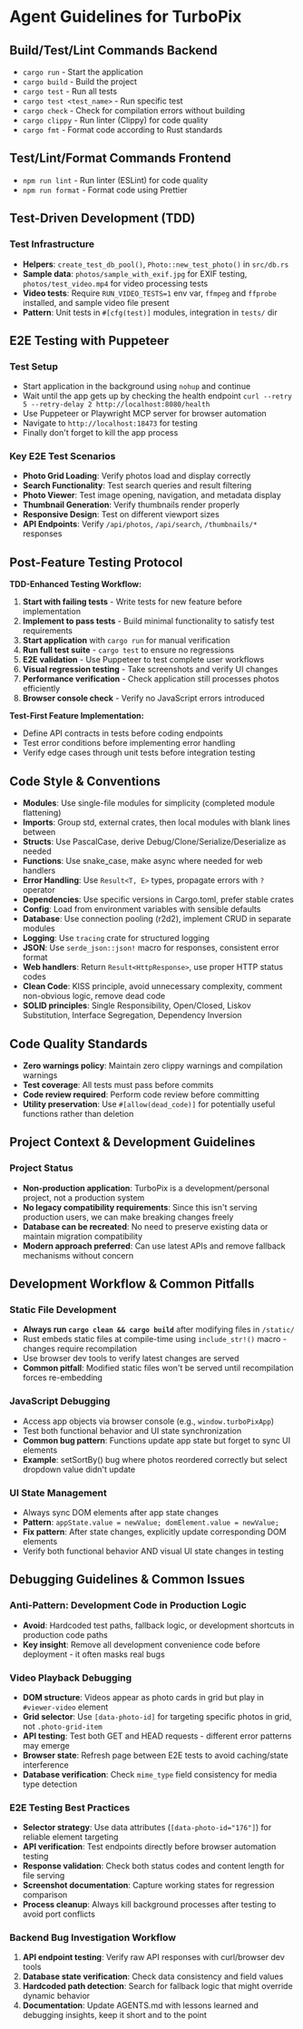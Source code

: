 # Agent Guidelines for TurboPix

## Build/Test/Lint Commands Backend

- `cargo run` - Start the application
- `cargo build` - Build the project
- `cargo test` - Run all tests
- `cargo test <test_name>` - Run specific test
- `cargo check` - Check for compilation errors without building
- `cargo clippy` - Run linter (Clippy) for code quality
- `cargo fmt` - Format code according to Rust standards

## Test/Lint/Format Commands Frontend

- `npm run lint` - Run linter (ESLint) for code quality
- `npm run format` - Format code using Prettier

## Test-Driven Development (TDD)

### Test Infrastructure

- **Helpers**: `create_test_db_pool()`, `Photo::new_test_photo()` in `src/db.rs`
- **Sample data**: `photos/sample_with_exif.jpg` for EXIF testing, `photos/test_video.mp4` for video processing tests
- **Video tests**: Require `RUN_VIDEO_TESTS=1` env var, `ffmpeg` and `ffprobe` installed, and sample video file present
- **Pattern**: Unit tests in `#[cfg(test)]` modules, integration in `tests/` dir

## E2E Testing with Puppeteer

### Test Setup

- Start application in the background using `nohup` and continue
- Wait until the app gets up by checking the health endpoint `curl --retry 5 --retry-delay 2 http://localhost:8080/health`
- Use Puppeteer or Playwright MCP server for browser automation
- Navigate to `http://localhost:18473` for testing
- Finally don't forget to kill the app process

### Key E2E Test Scenarios

- **Photo Grid Loading**: Verify photos load and display correctly
- **Search Functionality**: Test search queries and result filtering
- **Photo Viewer**: Test image opening, navigation, and metadata display
- **Thumbnail Generation**: Verify thumbnails render properly
- **Responsive Design**: Test on different viewport sizes
- **API Endpoints**: Verify `/api/photos`, `/api/search`, `/thumbnails/*` responses

## Post-Feature Testing Protocol

**TDD-Enhanced Testing Workflow:**

1. **Start with failing tests** - Write tests for new feature before implementation
2. **Implement to pass tests** - Build minimal functionality to satisfy test requirements
3. **Start application** with `cargo run` for manual verification
4. **Run full test suite** - `cargo test` to ensure no regressions
5. **E2E validation** - Use Puppeteer to test complete user workflows
6. **Visual regression testing** - Take screenshots and verify UI changes
7. **Performance verification** - Check application still processes photos efficiently
8. **Browser console check** - Verify no JavaScript errors introduced

**Test-First Feature Implementation:**

- Define API contracts in tests before coding endpoints
- Test error conditions before implementing error handling
- Verify edge cases through unit tests before integration testing

## Code Style & Conventions

- **Modules**: Use single-file modules for simplicity (completed module flattening)
- **Imports**: Group std, external crates, then local modules with blank lines between
- **Structs**: Use PascalCase, derive Debug/Clone/Serialize/Deserialize as needed
- **Functions**: Use snake_case, make async where needed for web handlers
- **Error Handling**: Use `Result<T, E>` types, propagate errors with `?` operator
- **Dependencies**: Use specific versions in Cargo.toml, prefer stable crates
- **Config**: Load from environment variables with sensible defaults
- **Database**: Use connection pooling (r2d2), implement CRUD in separate modules
- **Logging**: Use `tracing` crate for structured logging
- **JSON**: Use `serde_json::json!` macro for responses, consistent error format
- **Web handlers**: Return `Result<HttpResponse>`, use proper HTTP status codes
- **Clean Code**: KISS principle, avoid unnecessary complexity, comment non-obvious logic, remove dead code
- **SOLID principles**: Single Responsibility, Open/Closed, Liskov Substitution, Interface Segregation, Dependency Inversion

## Code Quality Standards

- **Zero warnings policy**: Maintain zero clippy warnings and compilation warnings
- **Test coverage**: All tests must pass before commits
- **Code review required**: Perform code review before committing
- **Utility preservation**: Use `#[allow(dead_code)]` for potentially useful functions rather than deletion

## Project Context & Development Guidelines

### Project Status

- **Non-production application**: TurboPix is a development/personal project, not a production system
- **No legacy compatibility requirements**: Since this isn't serving production users, we can make breaking changes freely
- **Database can be recreated**: No need to preserve existing data or maintain migration compatibility
- **Modern approach preferred**: Can use latest APIs and remove fallback mechanisms without concern

## Development Workflow & Common Pitfalls

### Static File Development

- **Always run `cargo clean && cargo build`** after modifying files in `/static/`
- Rust embeds static files at compile-time using `include_str!()` macro - changes require recompilation
- Use browser dev tools to verify latest changes are served
- **Common pitfall**: Modified static files won't be served until recompilation forces re-embedding

### JavaScript Debugging

- Access app objects via browser console (e.g., `window.turboPixApp`)
- Test both functional behavior and UI state synchronization
- **Common bug pattern**: Functions update app state but forget to sync UI elements
- **Example**: setSortBy() bug where photos reordered correctly but select dropdown value didn't update

### UI State Management

- Always sync DOM elements after app state changes
- **Pattern**: `appState.value = newValue; domElement.value = newValue;`
- **Fix pattern**: After state changes, explicitly update corresponding DOM elements
- Verify both functional behavior AND visual UI state changes in testing

## Debugging Guidelines & Common Issues

### Anti-Pattern: Development Code in Production Logic

- **Avoid**: Hardcoded test paths, fallback logic, or development shortcuts in production code paths
- **Key insight**: Remove all development convenience code before deployment - it often masks real bugs

### Video Playback Debugging

- **DOM structure**: Videos appear as photo cards in grid but play in `#viewer-video` element
- **Grid selector**: Use `[data-photo-id]` for targeting specific photos in grid, not `.photo-grid-item`
- **API testing**: Test both GET and HEAD requests - different error patterns may emerge
- **Browser state**: Refresh page between E2E tests to avoid caching/state interference
- **Database verification**: Check `mime_type` field consistency for media type detection

### E2E Testing Best Practices

- **Selector strategy**: Use data attributes (`[data-photo-id="176"]`) for reliable element targeting
- **API verification**: Test endpoints directly before browser automation testing
- **Response validation**: Check both status codes and content length for file serving
- **Screenshot documentation**: Capture working states for regression comparison
- **Process cleanup**: Always kill background processes after testing to avoid port conflicts

### Backend Bug Investigation Workflow

1. **API endpoint testing**: Verify raw API responses with curl/browser dev tools
2. **Database state verification**: Check data consistency and field values
3. **Hardcoded path detection**: Search for fallback logic that might override dynamic behavior
4. **Documentation**: Update AGENTS.md with lessons learned and debugging insights, keep it short and to the point
